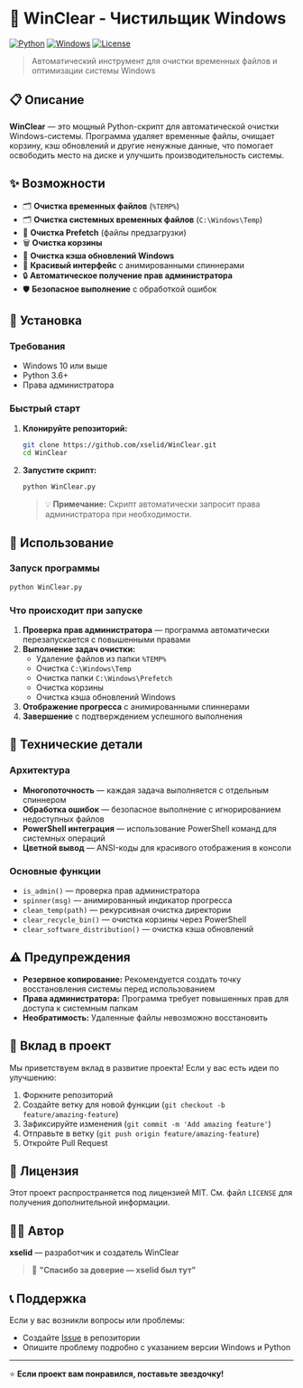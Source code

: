  # 🧹 WinClear - Чистильщик Windows

[![Python](https://img.shields.io/badge/Python-3.6+-blue.svg)](https://www.python.org/downloads/)
[![Windows](https://img.shields.io/badge/Windows-10%2B-green.svg)](https://www.microsoft.com/windows)
[![License](https://img.shields.io/badge/License-MIT-yellow.svg)](LICENSE)

> Автоматический инструмент для очистки временных файлов и оптимизации системы Windows

## 📋 Описание

**WinClear** — это мощный Python-скрипт для автоматической очистки Windows-системы. Программа удаляет временные файлы, очищает корзину, кэш обновлений и другие ненужные данные, что помогает освободить место на диске и улучшить производительность системы.

## ✨ Возможности

- 🗂️ **Очистка временных файлов** (`%TEMP%`)
- 🗂️ **Очистка системных временных файлов** (`C:\Windows\Temp`)
- 📁 **Очистка Prefetch** (файлы предзагрузки)
- 🗑️ **Очистка корзины**
- 🔄 **Очистка кэша обновлений Windows**
- 🎨 **Красивый интерфейс** с анимированными спиннерами
- 🔒 **Автоматическое получение прав администратора**
- 🛡️ **Безопасное выполнение** с обработкой ошибок

## 🚀 Установка

### Требования

- Windows 10 или выше
- Python 3.6+
- Права администратора

### Быстрый старт

1. **Клонируйте репозиторий:**
   ```bash
   git clone https://github.com/xselid/WinClear.git
   cd WinClear
   ```

2. **Запустите скрипт:**
   ```bash
   python WinClear.py
   ```

   > 💡 **Примечание:** Скрипт автоматически запросит права администратора при необходимости.

## 📖 Использование

### Запуск программы

```bash
python WinClear.py
```

### Что происходит при запуске

1. **Проверка прав администратора** — программа автоматически перезапускается с повышенными правами
2. **Выполнение задач очистки:**
   - Удаление файлов из папки `%TEMP%`
   - Очистка `C:\Windows\Temp`
   - Очистка папки `C:\Windows\Prefetch`
   - Очистка корзины
   - Очистка кэша обновлений Windows
3. **Отображение прогресса** с анимированными спиннерами
4. **Завершение** с подтверждением успешного выполнения

## 🔧 Технические детали

### Архитектура

- **Многопоточность** — каждая задача выполняется с отдельным спиннером
- **Обработка ошибок** — безопасное выполнение с игнорированием недоступных файлов
- **PowerShell интеграция** — использование PowerShell команд для системных операций
- **Цветной вывод** — ANSI-коды для красивого отображения в консоли

### Основные функции

- `is_admin()` — проверка прав администратора
- `spinner(msg)` — анимированный индикатор прогресса
- `clean_temp(path)` — рекурсивная очистка директории
- `clear_recycle_bin()` — очистка корзины через PowerShell
- `clear_software_distribution()` — очистка кэша обновлений

## ⚠️ Предупреждения

- **Резервное копирование:** Рекомендуется создать точку восстановления системы перед использованием
- **Права администратора:** Программа требует повышенных прав для доступа к системным папкам
- **Необратимость:** Удаленные файлы невозможно восстановить

## 🤝 Вклад в проект

Мы приветствуем вклад в развитие проекта! Если у вас есть идеи по улучшению:

1. Форкните репозиторий
2. Создайте ветку для новой функции (`git checkout -b feature/amazing-feature`)
3. Зафиксируйте изменения (`git commit -m 'Add amazing feature'`)
4. Отправьте в ветку (`git push origin feature/amazing-feature`)
5. Откройте Pull Request

## 📄 Лицензия

Этот проект распространяется под лицензией MIT. См. файл `LICENSE` для получения дополнительной информации.

## 👨‍💻 Автор

**xselid** — разработчик и создатель WinClear

> 💬 **"Спасибо за доверие — xselid был тут"**

## 📞 Поддержка

Если у вас возникли вопросы или проблемы:

- Создайте [Issue](https://github.com/xselid/WinClear/issues) в репозитории
- Опишите проблему подробно с указанием версии Windows и Python

---

⭐ **Если проект вам понравился, поставьте звездочку!**